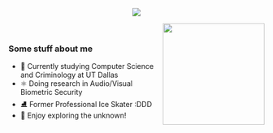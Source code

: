 <p align="center">
  <img src="https://readme-typing-svg.demolab.com?font=Red+Hat+Text&weight=100&size=42&duration=6000&pause=1500&color=A50B5E&width=1050&height=100&lines=Hi!+I'm+Sisi"></a>

<!--
**sisi/sisi** is a ✨ _special_ ✨ repository because its `README.md` (this file) appears on your GitHub profile.

Here are some ideas to get you started:

- 🔭 I’m currently working on ...
- 🌱 I’m currently learning ...
- 👯 I’m looking to collaborate on ...
- 🤔 I’m looking for help with ...
- 💬 Ask me about ...
- 📫 How to reach me: ...
- 😄 Pronouns: ...
- ⚡ Fun fact: ...
-->

<picture> <img align="right" src="[https://user-images.githubusercontent.com/87790430/221443473-b5b3a711-6b80-4bfd-b5ed-933d85610617.png](https://tenor.com/bUZIt.gif)" width = 200px></picture>
<br>

### Some stuff about me
- 🔭 Currently studying Computer Science and Criminology at UT Dallas
- ⚛️ Doing research in Audio/Visual Biometric Security 
- ⛸️ Former Professional Ice Skater :DDD
- 🔮 Enjoy exploring the unknown!


<br>
<br>
<br>
